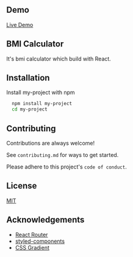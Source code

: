 
## Demo
[Live Demo](https://bmi-calculator-reactjs.netlify.app)

  
## BMI Calculator

It's bmi calculator which build with React.

  
## Installation 

Install my-project with npm

```bash 
  npm install my-project
  cd my-project
```
    
## Contributing

Contributions are always welcome!

See `contributing.md` for ways to get started.

Please adhere to this project's `code of conduct`.

  
## License

[MIT](https://choosealicense.com/licenses/mit/)

  
## Acknowledgements

 - [React Router](https://reactrouter.com/web/guides/quick-start)
 - [styled-components](https://styled-components.com/)
 - [CSS Gradient](https://cssgradient.io/)

  